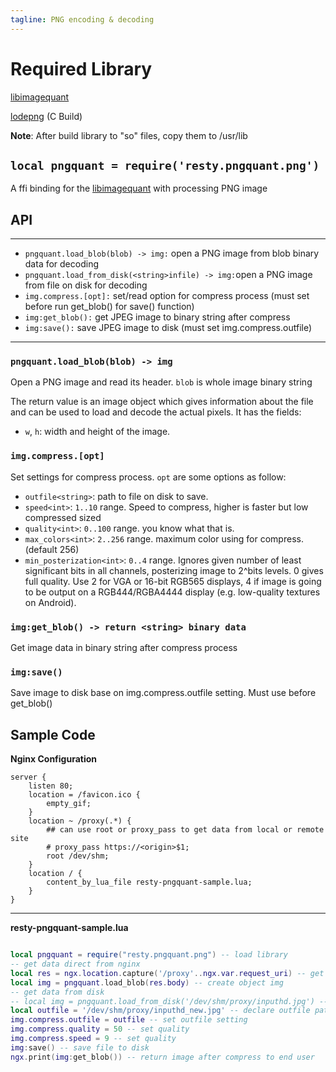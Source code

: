 ```yaml
---
tagline: PNG encoding & decoding
---
```


# Required Library
[libimagequant](https://github.com/ImageOptim/libimagequant)

[lodepng](https://github.com/lvandeve/lodepng) (C Build)

__Note__: After build library to "so" files, copy them to /usr/lib

## `local pngquant = require('resty.pngquant.png')`

A ffi binding for the [libimagequant](https://github.com/ImageOptim/libimagequant) with processing PNG image

## API

------------------------------------ -----------------------------------------
  * `pngquant.load_blob(blob) -> img:`               open a PNG image from blob binary data for decoding
  * `pngquant.load_from_disk(<string>infile) -> img:`open a PNG image from file on disk for decoding
  * `img.compress.[opt]:`                           set/read option for compress process (must set before run get_blob() for save() function)
  * `img:get_blob():`                               get JPEG image to binary string after compress
  * `img:save():`                                   save JPEG image to disk (must set img.compress.outfile)
------------------------------------ -----------------------------------------

### `pngquant.load_blob(blob) -> img`

Open a PNG image and read its header. `blob` is whole image binary string

The return value is an image object which gives information about the file
and can be used to load and decode the actual pixels. It has the fields:

  * `w`, `h`: width and height of the image.

### `img.compress.[opt]`

Set settings for compress process. `opt` are some options as follow:

  * `outfile<string>`: path to file on disk to save.
  * `speed<int>`: `1..10` range. Speed to compress, higher is faster but low compressed sized
  * `quality<int>`: `0..100` range. you know what that is.
  * `max_colors<int>`: `2..256` range. maximum color using for compress. (default 256)
  * `min_posterization<int>`: `0..4` range. Ignores given number of least significant bits in all channels, posterizing image to 2^bits levels. 0 gives full quality. Use 2 for VGA or 16-bit RGB565 displays, 4 if image is going to be output on a RGB444/RGBA4444 display (e.g. low-quality textures on Android).

### `img:get_blob() -> return <string> binary data`

Get image data in binary string after compress process

### `img:save()`

Save image to disk base on img.compress.outfile setting. Must use before get_blob()

## Sample Code

**Nginx Configuration**
~~~~Nginx
server {
    listen 80;
    location = /favicon.ico {
        empty_gif;
    }
    location ~ /proxy(.*) {
        ## can use root or proxy_pass to get data from local or remote site
        # proxy_pass https://<origin>$1;
        root /dev/shm;
    }
    location / {
        content_by_lua_file resty-pngquant-sample.lua;
    }
}
~~~~

----
**resty-pngquant-sample.lua**
~~~~lua

local pngquant = require("resty.pngquant.png") -- load library
-- get data direct from nginx
local res = ngx.location.capture('/proxy'..ngx.var.request_uri) -- get data from nginx location /proxy by subrequest 
local img = pngquant.load_blob(res.body) -- create object img
-- get data from disk
-- local img = pngquant.load_from_disk('/dev/shm/proxy/inputhd.jpg') -- create object img
local outfile = '/dev/shm/proxy/inputhd_new.jpg' -- declare outfile path
img.compress.outfile = outfile -- set outfile setting
img.compress.quality = 50 -- set quality
img.compress.speed = 9 -- set quality
img:save() -- save file to disk
ngx.print(img:get_blob()) -- return image after compress to end user
~~~~

